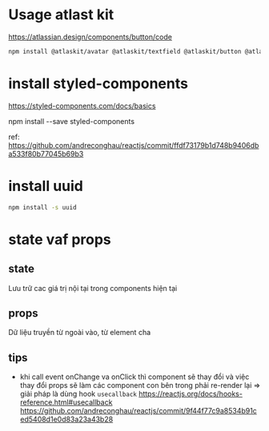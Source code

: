# Usage atlast kit
https://atlassian.design/components/button/code


```bash
npm install @atlaskit/avatar @atlaskit/textfield @atlaskit/button @atlaskit/icon
```

# install styled-components
https://styled-components.com/docs/basics

npm install --save styled-components

ref:
https://github.com/andreconghau/reactjs/commit/ffdf73179b1d748b9406dba533f80b77045b69b3

# install uuid
```bash
npm install -s uuid
```


# state vaf props

## state
Lưu trữ cac giá trị nội tại trong components hiện tại

## props
Dữ liệu truyền từ ngoài vào, từ element cha



## tips

- khi call event onChange va onClick thì component sẽ thay đổi và việc thay đổi props sẽ làm các component con bên trong phải re-render lại => giải pháp là dùng hook `usecallback` https://reactjs.org/docs/hooks-reference.html#usecallback
https://github.com/andreconghau/reactjs/commit/9f44f77c9a8534b91ced5408d1e0d83a23a43b28

